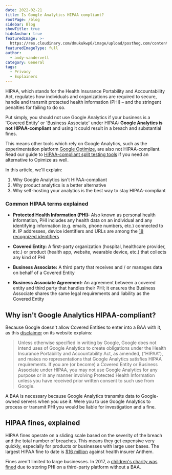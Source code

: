 ```yaml
---
date: 2022-02-21
title: Is Google Analytics HIPAA compliant?
rootPage: /blog
sidebar: Blog
showTitle: true
hideAnchor: true
featuredImage: >-
  https://res.cloudinary.com/dmukukwp6/image/upload/posthog.com/contents/images/blog/hipaa-compliant-product-analytics.png
featuredImageType: full
author:
  - andy-vandervell
category: General
tags:
  - Privacy
  - Explainers
---
```


HIPAA, which stands for the Health Insurance Portability and Accountability Act, regulates how individuals and organizations are required to secure, handle and transmit protected health information (PHI) – and the stringent penalties for failing to do so.

Put simply, you should not use Google Analytics if your business is a 'Covered Entity' or 'Business Associate' under HIPAA: **Google Analytics is not HIPAA-compliant** and using it could result in a breach and substantial fines. 

This means other tools which rely on Google Analytics, such as the experimentation platform [Google Optimize](/blog/optimize-to-posthog), are also not HIPAA-compliant. Read our guide to [HIPAA-compliant split testing tools](/blog/best-hipaa-compliant-ab-testing-tools) if you need an alternative to Opimize as well.

In this article, we'll explain:

1. Why Google Analytics isn't HIPAA-compliant
2. Why product analytics is a better alternative
3. Why self-hosting your analytics is the best way to stay HIPAA-compliant

### Common HIPAA terms explained

- **Protected Health Information (PHI):** Also known as personal health information, PHI includes any health data on an individual and any identifying information (e.g. emails, phone numbers, etc.) connected to it. IP addresses, device identifiers and URLs are among the [18 recognized identifiers](https://cphs.berkeley.edu/hipaa/hipaa18.html) 

- **Covered Entity:** A first-party organization (hospital, healthcare provider, etc.) or product (health app, website, wearable device, etc.) that collects any kind of PHI

- **Business Associate:** A third party that receives and / or manages data on behalf of a Covered Entity 

- **Business Associate Agreement:** An agreement between a covered entity and third party that handles their PHI; it ensures the Business Associate shares the same legal requirements and liability as the Covered Entity   

## Why isn't Google Analytics HIPAA-compliant?

Because Google doesn't allow Covered Entities to enter into a BAA with it, as this [disclaimer](https://support.google.com/analytics/answer/6366371#zippy=%2Cin-this-article) on its website explains:

> Unless otherwise specified in writing by Google, Google does not intend uses of Google Analytics to create obligations under the Health Insurance Portability and Accountability Act, as amended, (“HIPAA”), and makes no representations that Google Analytics satisfies HIPAA requirements. If you are (or become) a Covered Entity or Business Associate under HIPAA, you may not use Google Analytics for any purpose or in any manner involving Protected Health Information unless you have received prior written consent to such use from Google.

A BAA is necessary because Google Analytics transmits data to Google-owned servers when you use it. Were you to use Google Analytics to process or transmit PHI you would be liable for investigation and a fine.

## HIPAA fines, explained

HIPAA fines operate on a sliding scale based on the severity of the breach and the total number of breaches. This means they get expensive very quickly, especially for products or businesses with large user bases. The largest HIPAA fine to date is [$16 million](https://www.hipaajournal.com/anthem-inc-settles-state-attorneys-general-data-breach-investigations-and-pays-48-2-million-in-penalties/) against health insurer Anthem.

Fines aren't limited to large businesses. In 2017, a [children's charity was fined](https://www.hhs.gov/hipaa/for-professionals/compliance-enforcement/agreements/ccdh/index.html) due to storing PHI on a third-party platform without a BAA.

<ArrayCTA />
